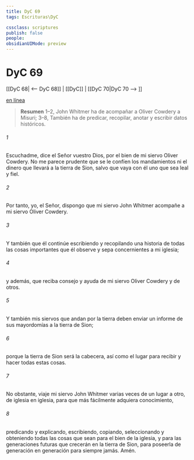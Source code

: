 ```yaml
---
title: DyC 69
tags: Escrituras\DyC

cssclass: scriptures
publish: false
people:
obsidianUIMode: preview
---
```


# DyC 69
[[DyC 68| <-- DyC 68]] | [[DyC]] | [[DyC 70|DyC 70 --> ]]

[en línea](https://churchofjesuschrist.org/study/scriptures/dc-testament/dc/69?lang=spa)

> __Resumen__
1–2, John Whitmer ha de acompañar a Oliver Cowdery a Misuri; 3–8, También ha de predicar, recopilar, anotar y escribir datos históricos.

###### 1 
Escuchadme, dice el Señor vuestro Dios, por el bien de mi siervo Oliver Cowdery. No me parece prudente que se le confíen los mandamientos ni el dinero que llevará a la tierra de Sion, salvo que vaya con él uno que sea leal y fiel.

###### 2 
Por tanto, yo, el Señor, dispongo que mi siervo John Whitmer acompañe a mi siervo Oliver Cowdery.

###### 3 
Y también que él continúe escribiendo y recopilando una historia de todas las cosas importantes que él observe y sepa concernientes a mi iglesia;

###### 4 
y además, que reciba consejo y ayuda de mi siervo Oliver Cowdery y de otros.

###### 5 
Y también mis siervos que andan por la tierra deben enviar un informe de sus mayordomías a la tierra de Sion;

###### 6 
porque la tierra de Sion será la cabecera, así como el lugar para recibir y hacer todas estas cosas.

###### 7 
No obstante, viaje mi siervo John Whitmer varias veces de un lugar a otro, de iglesia en iglesia, para que más fácilmente adquiera conocimiento,

###### 8 
predicando y explicando, escribiendo, copiando, seleccionando y obteniendo todas las cosas que sean para el bien de la iglesia, y para las generaciones futuras que crecerán en la tierra de Sion, para poseerla de generación en generación para siempre jamás. Amén.

